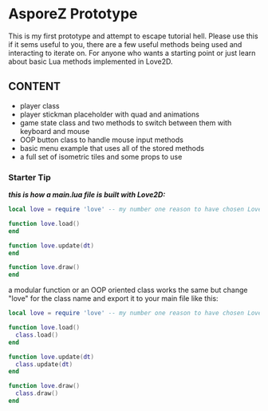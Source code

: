 # AsporeZ Prototype

This is my first prototype and attempt to escape tutorial hell.
Please use this if it sems useful to you, there are a few useful methods being used and interacting to iterate on.
For anyone who wants a starting point or just learn about basic Lua methods implemented in Love2D.

## **CONTENT**

* player class
* player stickman placeholder with quad and animations
* game state class and two methods to switch between them with keyboard and mouse
* OOP button class to handle mouse input methods
* basic menu example that uses all of the stored methods
* a full set of isometric tiles and some props to use

### Starter Tip

**_this is how a main.lua file is built with Love2D:_**

```Lua
local love = require 'love' -- my number one reason to have chosen Love2D

function love.load()
end

function love.update(dt)
end

function love.draw()
end
```
a modular function or an OOP oriented class works the same but change "love" for the class name and export it to your main file like this:

```Lua
local love = require 'love' -- my number one reason to have chosen Love2D

function love.load()
  class.load()
end

function love.update(dt)
  class.update(dt)
end

function love.draw()
  class.draw()
end
```
